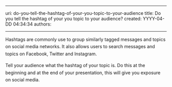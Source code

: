 

---
uri: do-you-tell-the-hashtag-of-your-you-topic-to-your-audience
title: Do you tell the hashtag of your you topic to your audience?
created: YYYY-04-DD 04:34:34
authors:

---




<span class='intro'> <p>​<span style="line-height&#58;20.7999992370605px;">​</span><span style="line-height&#58;1.6;">Hashtags are com</span><span style="line-height&#58;1.6;">monly use to group similarly tagged messages and topics on social media networks. It also allows users to search messages and topics on Facebook, Twitter and Instagram.</span>​</p> </span>

<p><span style="line-height&#58;1.6;">Tell your audience what the hashtag of your topic is. Do this&#160;at the beginning and at the end of your presentation, this will&#160;give you exposure on social media.</span><br></p>


